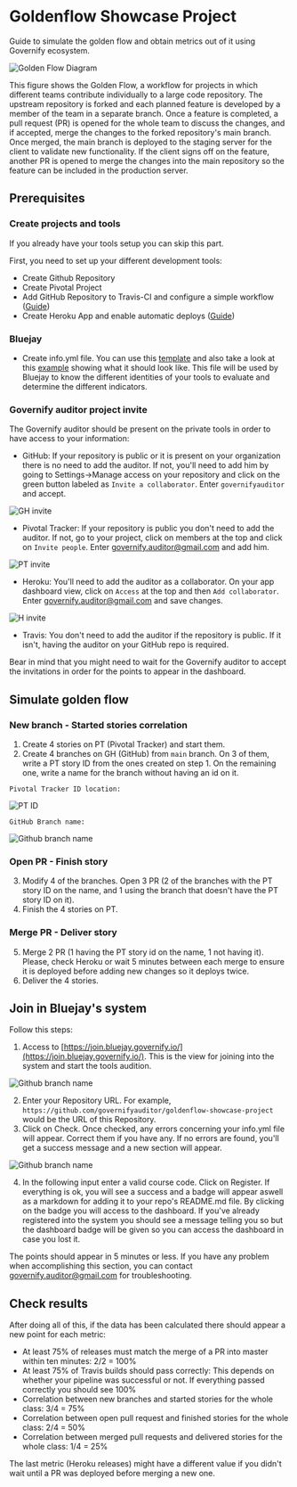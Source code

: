 # Goldenflow Showcase Project
Guide to simulate the golden flow and obtain metrics out of it using Governify ecosystem.

![Golden Flow Diagram](https://github.com/governifyauditor/goldenflow-showcase-project/blob/main/img/goldenflow.PNG?raw=true)

This figure shows the Golden Flow, a workflow for projects in which different teams contribute individually to a large code repository. The upstream repository is forked and each planned feature is developed by a member of the team in a separate branch. Once a feature is completed, a pull request (PR) is opened for the whole team to discuss
the changes, and if accepted, merge the changes to the forked repository's main branch. Once merged, the main branch is deployed to the staging server for the client to validate new functionality. If the client signs off on the feature, another PR is opened to merge the changes into the main repository so the feature can be included in the production server. 

## Prerequisites

### Create projects and tools
If you already have your tools setup you can skip this part.

First, you need to set up your different development tools:
 - Create Github Repository
 - Create Pivotal Project
 - Add GitHub Repository to Travis-CI and configure a simple workflow ([Guide](https://github.com/governifyauditor/goldenflow-showcase-project/blob/main/guides/Travis.md))
 - Create Heroku App and enable automatic deploys ([Guide](https://github.com/governifyauditor/goldenflow-showcase-project/blob/main/guides/Heroku.md))

### Bluejay
 - Create info.yml file. You can use this [template](https://github.com/governify/audited-project-template/blob/main/info.yml) and also take a look at this [example](https://github.com/governifyauditor/goldenflow-showcase-project/blob/main/info.yml) showing what it should look like. This file will be used by Bluejay to know the different identities of your tools to evaluate and determine the different indicators.

### Governify auditor project invite
The Governify auditor should be present on the private tools in order to have access to your information:
 - GitHub: If your repository is public or it is present on your organization there is no need to add the auditor. If not, you'll need to add him by going to Settings→Manage access on your repository and click on the green button labeled as `Invite a collaborator`. Enter `governifyauditor` and accept.

![GH invite](https://github.com/governifyauditor/goldenflow-showcase-project/blob/main/img/auditor1.PNG?raw=true)

 - Pivotal Tracker: If your repository is public you don't need to add the auditor. If not, go to your project, click on members at the top and click on `Invite people`. Enter governify.auditor@gmail.com and add him.

![PT invite](https://github.com/governifyauditor/goldenflow-showcase-project/blob/main/img/auditor2.PNG?raw=true)

 - Heroku: You'll need to add the auditor as a collaborator. On your app dashboard view, click on `Access` at the top and then `Add collaborator`. Enter governify.auditor@gmail.com and save changes.

![H invite](https://github.com/governifyauditor/goldenflow-showcase-project/blob/main/img/auditor3.PNG?raw=true)

 - Travis: You don't need to add the auditor if the repository is public. If it isn't, having the auditor on your GitHub repo is required.

Bear in mind that you might need to wait for the Governify auditor to accept the invitations in order for the points to appear in the dashboard.

## Simulate golden flow

### New branch - Started stories correlation
1. Create 4 stories on PT (Pivotal Tracker) and start them.
2. Create 4 branches on GH (GitHub) from `main` branch. On 3 of them, write a PT story ID from the ones created on step 1. On the remaining one, write a name for the branch without having an id on it.

`Pivotal Tracker ID location:`

![PT ID](https://github.com/governifyauditor/goldenflow-showcase-project/blob/main/img/golden1.PNG?raw=true)

`GitHub Branch name:`

![Github branch name](https://github.com/governifyauditor/goldenflow-showcase-project/blob/main/img/golden2.PNG?raw=true)

### Open PR - Finish story
3. Modify 4 of the branches. Open 3 PR (2 of the branches with the PT story ID on the name, and 1 using the branch that doesn't have the PT story ID on it).
4. Finish the 4 stories on PT.

### Merge PR - Deliver story
5. Merge 2 PR (1 having the PT story id on the name, 1 not having it). Please, check Heroku or wait 5 minutes between each merge to ensure it is deployed before adding new changes so it deploys twice.
6. Deliver the 4 stories.

## Join in Bluejay's system
Follow this steps:
1. Access to [https://join.bluejay.governify.io/](https://join.bluejay.governify.io/). This is the view for joining into the system and start the tools audition.

![Github branch name](https://github.com/governifyauditor/goldenflow-showcase-project/blob/main/img/join1.PNG?raw=true)

2. Enter your Repository URL. For example, `https://github.com/governifyauditor/goldenflow-showcase-project` would be the URL of this Repository.
3. Click on Check. Once checked, any errors concerning your info.yml file will appear. Correct them if you have any. If no errors are found, you'll get a success message and a new section will appear.

![Github branch name](https://github.com/governifyauditor/goldenflow-showcase-project/blob/main/img/join2.PNG?raw=true)

4. In the following input enter a valid course code. Click on Register. If everything is ok, you will see a success and a badge will appear aswell as a markdown for adding it to your repo's README.md file. By clicking on the badge you will access to the dashboard. If you've already registered into the system you should see a message telling you so but the dashboard badge will be given so you can access the dashboard in case you lost it.

The points should appear in 5 minutes or less. If you have any problem when accomplishing this section, you can contact [governify.auditor@gmail.com](mailto:governify.auditor@gmail.com) for troubleshooting.

## Check results
After doing all of this, if the data has been calculated there should appear a new point for each metric:
- At least 75% of releases must match the merge of a PR into master within ten minutes: 2/2 = 100%
- At least 75% of Travis builds should pass correctly: This depends on whether your pipeline was successful or not. If everything passed correctly you should see 100%
- Correlation between new branches and started stories for the whole class: 3/4 = 75%
- Correlation between open pull request and finished stories for the whole class: 2/4 = 50%
- Correlation between merged pull requests and delivered stories for the whole class: 1/4 = 25%

The last metric (Heroku releases) might have a different value if you didn't wait until a PR was deployed before merging a new one.
